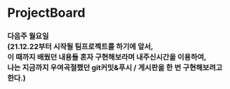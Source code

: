 # ProjectBoard

<h3>다음주 월요일<br>
(21.12.22부터 시작될 팀프로젝트를 하기에 앞서, <br>
이 때까지 배웠던 내용들 혼자 구현해보라며 내주신시간을 이용하여, <br>
나는 지금까지 우여곡절했던 git커밋&푸시 / 게시판을 한 번 구현해보려고한다.)</h3><br>
